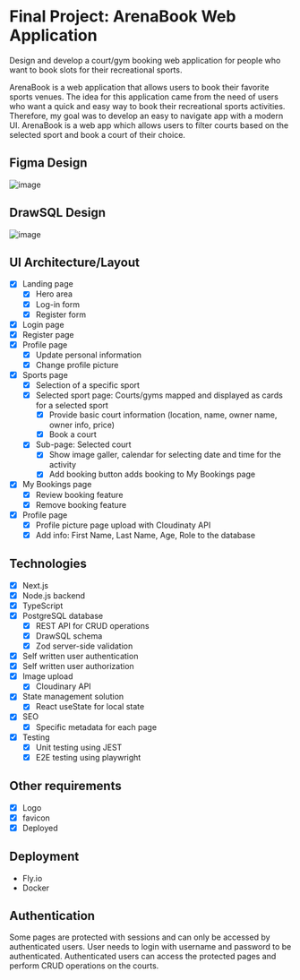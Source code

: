 # Final Project: ArenaBook Web Application

Design and develop a court/gym booking web application for people who want to book slots for their recreational sports.

ArenaBook is a web application that allows users to book their favorite sports venues. The idea for this application came from the need of users who want a quick and easy way to book their recreational sports activities. Therefore, my goal was to develop an easy to navigate app with a modern UI. ArenaBook is a web app which allows users to filter courts based on the selected sport and book a court of their choice.

## Figma Design
![image](https://github.com/user-attachments/assets/ffe7aef9-c626-40ef-bfe6-862602753f86)

## DrawSQL Design
![image](https://github.com/user-attachments/assets/9f0241e5-99d6-498a-9023-e999c5d8b69c)

## UI Architecture/Layout

- [x] Landing page
  - [x] Hero area
  - [x] Log-in form
  - [x] Register form
- [x] Login page
- [x] Register page
- [x] Profile page
  - [x] Update personal information
  - [x] Change profile picture
- [x] Sports page
  - [x] Selection of a specific sport
  - [x] Selected sport page: Courts/gyms mapped and displayed as cards for a selected sport
    - [x] Provide basic court information (location, name, owner name, owner info, price)
    - [x] Book a court
  - [x] Sub-page: Selected court
    - [x] Show image galler, calendar for selecting date and time for the activity
    - [x] Add booking button adds booking to My Bookings page
- [x] My Bookings page
  - [x] Review booking feature
  - [x] Remove booking feature
- [x] Profile page
  - [x] Profile picture page upload with Cloudinaty API
  - [x] Add info: First Name, Last Name, Age, Role to the database

## Technologies

- [x] Next.js
- [x] Node.js backend
- [x] TypeScript
- [x] PostgreSQL database
  - [x] REST API for CRUD operations
  - [x] DrawSQL schema
  - [x] Zod server-side validation
- [x] Self written user authentication
- [x] Self written user authorization
- [x] Image upload
  - [x] Cloudinary API
- [x] State management solution
  - [x] React useState for local state
- [x] SEO
  - [x] Specific metadata for each page
- [x] Testing
  - [x] Unit testing using JEST
  - [x] E2E testing using playwright

## Other requirements

- [x] Logo
- [x] favicon
- [x] Deployed

## Deployment

- Fly.io
- Docker

## Authentication

Some pages are protected with sessions and can only be accessed by authenticated users. User needs to login with username and password to be authenticated. Authenticated users can access the protected pages and perform CRUD operations on the courts.
